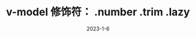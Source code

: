 ---
title: v-model 修饰符： .number .trim .lazy
date: 2023-1-6
categories:
  - 前端
tags:
  - vue
  - 修饰符
sticky: 2
---
